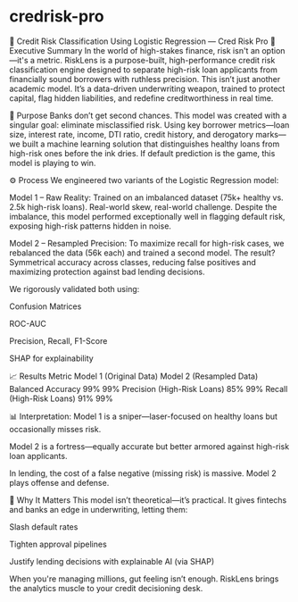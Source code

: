 # credrisk-pro
💼 Credit Risk Classification Using Logistic Regression — Cred Risk Pro
🚀 Executive Summary
In the world of high-stakes finance, risk isn't an option—it's a metric. RiskLens is a purpose-built, high-performance credit risk classification engine designed to separate high-risk loan applicants from financially sound borrowers with ruthless precision. This isn’t just another academic model. It’s a data-driven underwriting weapon, trained to protect capital, flag hidden liabilities, and redefine creditworthiness in real time.

🎯 Purpose
Banks don’t get second chances. This model was created with a singular goal: eliminate misclassified risk. Using key borrower metrics—loan size, interest rate, income, DTI ratio, credit history, and derogatory marks—we built a machine learning solution that distinguishes healthy loans from high-risk ones before the ink dries. If default prediction is the game, this model is playing to win.

⚙️ Process
We engineered two variants of the Logistic Regression model:

Model 1 – Raw Reality: Trained on an imbalanced dataset (75k+ healthy vs. 2.5k high-risk loans). Real-world skew, real-world challenge. Despite the imbalance, this model performed exceptionally well in flagging default risk, exposing high-risk patterns hidden in noise.

Model 2 – Resampled Precision: To maximize recall for high-risk cases, we rebalanced the data (56k each) and trained a second model. The result? Symmetrical accuracy across classes, reducing false positives and maximizing protection against bad lending decisions.

We rigorously validated both using:

Confusion Matrices

ROC-AUC

Precision, Recall, F1-Score

SHAP for explainability

📈 Results
Metric	Model 1 (Original Data)	Model 2 (Resampled Data)
Balanced Accuracy	99%	99%
Precision (High-Risk Loans)	85%	99%
Recall (High-Risk Loans)	91%	99%

📊 Interpretation:
Model 1 is a sniper—laser-focused on healthy loans but occasionally misses risk.

Model 2 is a fortress—equally accurate but better armored against high-risk loan applicants.

In lending, the cost of a false negative (missing risk) is massive. Model 2 plays offense and defense.

🧠 Why It Matters
This model isn’t theoretical—it’s practical. It gives fintechs and banks an edge in underwriting, letting them:

Slash default rates

Tighten approval pipelines

Justify lending decisions with explainable AI (via SHAP)

When you're managing millions, gut feeling isn’t enough. RiskLens brings the analytics muscle to your credit decisioning desk.
